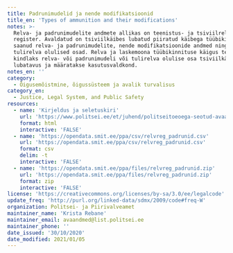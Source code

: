```yaml
---
title: Padrunimudelid ja nende modifikatsioonid
title_en: 'Types of ammunition and their modifications'
notes: >-
  Relva- ja padrunimudelite andmete allikas on teenistus- ja tsiviilrelvade
  register. Avaldatud on tsiviilkäibes lubatud piiratud käibega tüübikinnituse
  saanud relva- ja padrunimudelite, nende modifikatsioonide andmed ning
  tulirelva olulised osad. Relva ja laskemoona tüübikinnituse käigus tehakse
  kindlaks relva- või padrunimudeli või tulirelva olulise osa tsiviilkäibesse
  lubatavus ja määratakse kasutusvaldkond.
notes_en: ''
category: 
  - Õigusemõistmine, õigussüsteem ja avalik turvalisus
category_en: 
  - Justice, Legal System, and Public Safety
resources:
  - name: 'Kirjeldus ja seletuskiri'
    url: 'https://www.politsei.ee/et/juhend/politseitoeoega-seotud-avaandmed/padrunimudelid-ja-nende-modifikatsioonid'
    format: html
    interactive: 'FALSE'
  - name: 'https://opendata.smit.ee/ppa/csv/relvreg_padrunid.csv'
    url: 'https://opendata.smit.ee/ppa/csv/relvreg_padrunid.csv'
    format: csv
    delim: -t
    interactive: 'FALSE'
  - name: 'https://opendata.smit.ee/ppa/files/relvreg_padrunid.zip'
    url: 'https://opendata.smit.ee/ppa/files/relvreg_padrunid.zip'
    format: zip
    interactive: 'FALSE'
license: 'https://creativecommons.org/licenses/by-sa/3.0/ee/legalcode'
update_freq: 'http://purl.org/linked-data/sdmx/2009/code#freq-W'
organization: Politsei- ja Piirivalveamet
maintainer_name: 'Krista Rebane'
maintainer_email: avaandmed@list.politsei.ee
maintainer_phone: ''
date_issued: '30/10/2020'
date_modified: 2021/01/05
---
```

